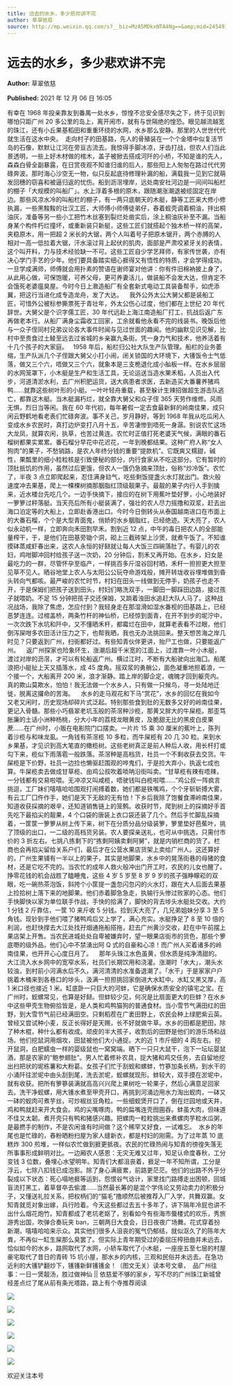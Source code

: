 ```yaml
---
title: 远去的水乡，多少悲欢讲不完
author: 草翠依慈
source: http://mp.weixin.qq.com/s?__biz=MzA5MDkxNTA4Ng==&amp;mid=2454911771&amp;idx=1&amp;sn=0300a57ca4141a5b9160702f85e7518c&amp;chksm=87a2337ab0d5ba6c4654b188a115d2c280add047171044a01b5dc0375ea4c6db4d565961d85d#rd
---
```


# 远去的水乡，多少悲欢讲不完

**Author:** 草翠依慈

**Published:** 2021 年 12 月 06 日 16:05

有幸在 1968 年投亲靠友到番禺一处水乡，惊惶不忿安全感尽失之下，终于见识到哪怕只距广州 20 多公里的岛上，离开闹市，就有与世隔绝的惶恐。眼见越流越宽的珠江，还有小丘果基稻田和重重环绕的水网，水乡那么安静。那里的人世世代代就生活在这水中央。  走向村子的田基路，先人的骨殖装在一个个金塔中似复活节岛的石像，默默让江河在旁亘古流去。我惊得手脚冰凉，牙齿打战，但农人们当此景透明，一些上好木材做的棺木，盖子被掀去搭成河阡的小桥，不知是谁的先人，森森白骨全副暴露，在日赏夜观不知谁归谁的后人，那些阳上人匆匆在路过代代劳碌奔波。那时海心沙空无一物，似只反起底待修理补漏的船，满载我一见到它就萌发回穗的窃喜和被逼归返的忧伤。船到沥滘埋岸，远处南安社河边是一间间叫船栏的棚子「大规模的叫船厂」。水上浮着多根的原木，跟随潮涨潮退被缆固定在岸边。那些风凉水冷的叫船栏的棚子，有一两只底朝天的木艇，静等工匠来大修小修执漏，一些黑黢黢的壮汉工匠，大师傅小师傅徒弟仔，舂着蚬壳调着桐油，拌出桐油灰，准备等另一些小工把竹木丝塞到裂烂处凿实后，涂上桐油灰补至不漏。当船身某个构件朽烂撞坏，或重新装只新艇，这些工匠们就搭起个独木桥一样的高架，夹稳原木，用一把超 2 米长的大锯，两个人叫着号子把原木锯开，两个赤膊的人相对一高一低拉着大锯，汗水滚过背上起伏的肌肉，面部是严肃咬紧牙关的表情，这个叫开料，力与技术经验缺一不可。这些工匠自少学艺拜师，有家传世袭，亦有决心学门手艺的少年。他们要具备踏实细心捱得又有悟性的特质，才会学得成功。一旦学成满师，师傅就会用扑素的赞语在谢师宴对他讲：你有件旧棉衲披上身了，从此用心做，可保饱暖，可养父母，更可养妻活儿，做装船不会发大达，但肯定不会饿死老婆瘟臭屋。今时今日上漖造船厂有全套新式电动工具装备帮手，如虎添翼，把这行当进化成专造龙舟，发了大达。    我外公外太公大舅父都是装船工匠，可惜外公被标参撕票死于青壮年，外太公伤心过度，他们都在上世纪 20 年代辞世。大舅父是个识字儒工匠，30 年代远赴上海江南造船厂打工，抗战后返广东再做老本行。从船厂满身尘霜收工回家，工余就看他永看不完的线装书。晚饭后他与一众子侄同村兄弟议论各大事件时闻与见过世面的趣闻。他的幽默见识见解，比村中至贵食过土鲮至远去过省城的乡亲赢九条街。凭一身力气和技术，他养活着有十几个孩子的大家庭。   1958 年后，船栏归公社大队生产队管理。船栏的业务萎缩，生产队派几个子侄跟大舅父小打小闹，闭关锁国的大环境下，大镬饭令士气低落，做又三个六，唔做又三个六，就象本是三支桅退化成小舢板一样。在水乡层层的水网笼罩下，小木艇是生产和生活工具，无论运送当造水果禾稻，人员出入代步，河道清淤水利，去广州积肥运货，送大病患者求医，去新造买大番薯养猪鸡鸭……就靠这些树叶形的小艇。一叶叶轻舟重载，甚至躲计生辣招做超生游击队逃亡，都靠这木艇。当木艇漏朽烂，就全靠大舅父和众子侄 365 天劳作维修。风雨无惧，烈日当等闲。我在 60 年代初，每年暑假一定去食最新鲜的岭南佳果，成只闲云野鹤地看老表们忙碌奔波。事不关己，岁月静好。等到 1968 年我从吃瓜闲人变成水乡农民时，真打边炉变打八月十五，辛苦凄惨到唔死一身潺。别说农忙这场大龙凤，就算农闲，执草，也苦过黄连。农忙时正值打死老婆天气候，满眼的番石榴树都果实累累。番石榴分早花中花迟花，一年到晚都结果。这种广府人称“女人狗肉”的果子，不愁销路，是农人年终分钱的重要“提款机”。它既爽又糯甜，碱性，果瓢里的细小粒粒核是引致便秘的部分，内行食家从不吃这部分。它有暂时的顶肚扺饥的作用，虽然过后更饿，但农人一饿仍急摘来顶肚，俗称“炒冷饭”。农忙了，半夜 3 点立即爬起来，忍住满身攰气，吃些剩饭提盏火水灯就出门。救火般速度冲去果基，爬上一棵棵树摘那胭脂红顶级靓果子。最靓的果子内行人手到擒来，近水楼台先吃几个。一边手快摘下，接应的在树下用蕉叶垫好箩，小心地装好一箩箩过秤落艇。当天亮后所有小艇装满了，强壮的农人尽力摇撸和双浆，赶去出海口泊定等的大船上，立即赴香港出口。今时今日倒转头从泰国越南进口在市面上的大番石榴，个个是大型青面鬼，俏娇的水乡胭脂红，已经绝迹。天大亮了，农人似永动机一样，立即奔向禾田割早禾。割到近 12 点，中午的毒日把农人的全部能量榨干，于，是他们在田基旁锄个洞，砌上三截砖架上沙煲，就煮午饭了。不知谁摸砵蒸咸虾春出来，这农人永恒的好餸就让每人大饭三四碗落肚了。有婴儿的农妇，鸡咁脚冲回村给孩子送一次奶，20 分钟后，割禾又再开始。在水乡，妇女是最吃力的一群，尽管怀孕至临产，一样挑百多斤湿谷回村晒，禾秆一担担更大担至见草不见人。晒谷地堂上农人与太阳公公玩夺命游戏般，摊开转垅收谷埋堆做到昏头转向气都咳。最严峻的农忙时节，村妇在田头一线做到无停手，奶孩子也走不开，于是保姆们把孩子送到田头，村妇们略洗双手，一脚田一脚踩田边路，接过孩子就喂奶。不足 15 分钟把孩子交还保姆，又䠀着浊田水追赶大队人马了。这种战况战场，我除了焦虑，怎应付到？我轻身走在那湿滑如湿水番枧的田基路上，已经恶梦连连。过棺盖桥，两条竹杆的神仙桥，已经惊到面青，在开不到步的坭泞中，一次次跌下水坑和阡中，又不懂晒禾杆，都霉烂在田中，就算老表看不过眼，他们倒泻屎咁多农田活计压力之下，也帮我晒，我也无办法挑回来。整天想苦海之岸几时见？只要返到广州，扫街都好过。有些知青伙伴更讲，抬尸工也做，只要能返广州。    返广州探家也险象环生，涨潮后超千米宽的江面上，过渡靠一叶小木艇，渡过对岸的沥滘，才可以有轮船返广州。横过江时，不断有大船驶向出海囗。船尾浪把小艇扯上天又插落水，成 45 度角。摇双浆的勇艄公，面色凝重地担着浪，一个接一个，大船离开 200 米，浪才渐静。踏上岸的脚企定，魂魄才回到躯壳内。真的欺山莫欺水，怕怕！我无法做一个水乡人，只有做一只候鸟，寻一处陆地迁徙，脱离这攞命的苦海。    水乡的走马观花和下马“赏花”，水乡的回忆在我如今又老又闲时，历史现场却碎片式泛起。特别那些食到肚的无数多又好的岭南佳果，更记入骨髓。那些小巧翡翠老坑玉般的茶滘种沙榄，那黄又胖大的牛屎榄。那歪笃胀廉的土话小洲种杨桃，分大小年的荔枝龙眼黄皮，及脆甜无比的黑皮白皮果蔗……在广州时，小贩在电影院门口摆卖。一片片 15 乘 30 厘米的蕉叶上，陈列着沙榄与和味龙虱。一角钱有茶滘榄 10 多粒，而牛屎榄有 20 几 30 粒。来到水乡果基，才见识到高大笔直的橄榄树。这些老树真正是前人种后人收，用长杆打或勾下来，榄似下雨落雹一般跌落。茶滘种是高档货，社员一个不剩收获去交货。牛屎榄是下价野，社员一边捡也懒驱赶围观的哗鬼们，于是捡大弃小，执返七成也算。牛屎榄卖去做成甘草榄、由鸡公叔吹着唢呐沿街叫卖。“甘草榄有辣有唔辣，一分钱都有交易啦喂。无冲凉又叫咸榄，唔驶钱叫白榄啦喂……”鸡公叔一阵疯言挑逗，工厂妹们嘻嘻哈哈围观打闹搏着数，她们都是铁嘴鸡，个个牙斩斩搏大雾，有云工厂囗仵作手，她们是天下无敌的无有怕！下乡后我除了饱餐食滞岭南佳果，知道收获採摘的艰辛，还知道销售链上的笼鹩。收获时节，爬到树上的採摘好手首先吃下最掐尖的靓果，4 个口袋的唐装上衣口袋还装了几个。然后手忙脚乱採摘着，一筐筐一箩箩从树上传下来，树下在分质分品分级装箩，箩里垫好芭蕉叶，挑了顶级的出口，一二级的高档货另装。农人要探亲送礼，也可从中挑选，只需付市价的 3 折左右。七挑八拣剩下的“拣剩阿姨卖剩阿舅”，就是内销栏商的货了。栏商也会再掐尖留给关系户们，最后才在公营水果店货架上卖给广州人。这还算好的，广州生果铺有一半以上的果子，其实是地脚果，水乡中的晃荡街巷的母猪的食材，还是它吃不完的。当农忙的成年人救火般冲出门开工时，农民的儿女也醒了。挣零花钱的机会战胜了瞌睡鬼，这些 4 岁 5 岁至 8 岁 9 岁的孩子强睁矇崧的双眼，吃一碗热茶泡饭，斜挎个小筐提一盏忽闪忽闪的火水灯，跟在大人后面去果基上捡拾树上落下来的地脚果。他们赤着脚急急走，执输行头惨过败家的心态。他们手快脚快以家为单位联手作战，手快的拾满了，脚快的背去埗头水艇处交收。大约 1 分钱 2 斤靠估，一筐 10 来斤收 5 分钱。捡到天大亮了，几兄弟姐妹分享 3 至 5 角钱。现钞到手他们喂了猪鸭鸡后又上学了，满心充实。水艇挣足了 8 至 10 倍的利润，也赶快撑去大江处找孖烟通拖船搭拖，赶去广州黄沙交收，赶在中午前摆上果店架上开售。当农民进城处处自卑被嫌弃时，望一眼果店街市的货色，那些个箩底嘢的级外品，他们心中不禁湧出阿 Q 式的自豪和心凉！而广州人买着诸多的岭南佳果，也开开心心度日月了。    那年头珠江水色虽黄，但水质是纯净清甜的。大江流入水乡网中的宽窄水系，社员们长期饮用和浇灌。涨潮时「水大」，潮头水较浊，到村前小河满水后不久，满河清清的水准备退潮了。「水干」于是家家户户挑着木桶来到各巷口的埗头，汲满一担担挑回家倒进大水缸中。水缸又黑又厚，高 1 米口径也接近 1 米。缸底卧一只巨大的河蚌，它是确保水质安全的镇宅之宝。在广州时，蚬螺常见，也算是好餸。但蚌较少见，何况是比扇面更大的巨蚌？在水乡中这些甲壳生物俯拾皆是，是人类和鸡鸭猫狗的普通食材。当小雪节气满田红的田野，到大雪节气前已经满田空。只剩稻茬在广袤田野上，农民会种上绿肥紫云英。曾经又尝试种小麦，反正长得好是天赐，长不好就做牛草。水乡的田都是肥田，除了种木棍，种什么都有收成。顽皮的半大孩子，收割后的田野是他们的游乐场和战场。他们挖鼠洞用烟攻，田鼠被他们大小通捉。大的近 1 市斤细的 4 両左右。挖开鼠洞，白肥蠕虫一样的婴级鼠也一窝窝端。晒下一只只大鼠干，泡下一坛坛婴鼠酒，那是农家的“鲍参翅肚”。男人忙着修补农具，捉大猪和鸡交任务，去自留地挖出扫把状的坭栋薯和大粉葛。女孩子们忙于刮蚬和螺蚌，竹篸加条长柄，到水干的小涌阡往淤坭中由头刮到尾，洗去淤坭，蚬螺就现形。蚌较大，双手摸在淤坭中，就有收获。把所有箩篸装满就高高兴兴爬上果树吃一轮果子，然后心满意足回家去。洗干净蚬螺，用大镬水煮至甲壳开口，再挑到河涌边用水力淘出蚬肉，一砵又一砵的蚬肉可煮芋丝，可炒椒丝豆角粒。一些细蚬煲开口了，倒在烂园地或天井，鸡和鸭就赶来开大食会。鸡的尖嘴啄肉，鸭的扁嘴连壳囫圇吞。蚌虽大肉，但味道不佳又太韌。煮开壳只有鸭和猪感兴趣。把螺肉一粒粒挑出来煮螺肉芋粒水瓜粥，是最撚手的制作，不是农闲谁有时间做？这个稀罕又好食，一试难忘。  水乡的年尾也是忙碌的，舂粉晒粉扫屋为家人缝新衣，都是村妇的刚需。为了过年蒸 10 底糕炸 300 煎堆，一样似农忙做到捱更抵夜。农民的忙碌热闹与知青的徬徨失落无所事事形成鲜明对比。一边厢农人感恩：无灾无难又过年，知足认命度春秋，工分变钱 3 位数，叠埋心水望明年。知青们大都沮丧着，捱足一年不知所谓，工分是浮云，七除八扣钱已成泡影。除了身心满疲累，前路更茫茫。他们的出路不外乎分裂成以下状态：死心塌地捱等运到，怨恨谷气谂计，家里找门路搏走出困顿，回城盲流打黑工，着草督卒去偷渡……当然最长筹的是混个学伟论又劳动卖力的积极分子，又懂送礼拉关系，把权柄们的“猫毛”撸顺然后被推荐入厂入学，共舞双赢。女知青就觅对象出嫁，兵行险着。今天这些都过去五十多年了，讲下隔年冷屁也讲不出什么烟花炮竹。知青都成了老坑老妪了，别看如今有些海市蜃楼式的欢乐，秀旅游秀出国，吹弹合奏玩夹 ban，三朝两日大食会，日日夜夜广场舞。花式穿着扮新潮，嘻嘻哈哈来示众。其实他们很多人沮丧的冤气仍郁结，就似沤久了的陈年大粪，不再似一缸生屎那么臭罢了。但实际上青年期受过的委屈压榨扭曲并未远去，恰似如今的水乡，路网取代了水网，小轿车取代了小木艇，一座座五至七层的村屋豪宅取代了昔日的青砖 15 坑小屋，那水乡的内核，三观和民俗并未远去。在急功近利的大镬铲翻炒下，镬镬新鲜镬镬金！（图文无关）读本号文章，  品广州往事：一日一煲靓汤，胜过做神仙 || 依慈爱不够的家乡，写不尽的广州珠江新城曾经差点烂了尾从前有条光塔路，路上有个寺推荐阅读

![](https://mmbiz.qpic.cn/mmbiz_jpg/PJWG74pLsMZVNtGI7FicOOIcNm8obVVA7ryLHDzMxKIZyps2Am2bb40tncJvXnexiam6zZ0xhSfnUicIIRWRTibYew/640)

![](https://mmbiz.qpic.cn/mmbiz_jpg/PJWG74pLsMZVNtGI7FicOOIcNm8obVVA7cPCpR8ONHIyF0D5c8hqVPZEcKf3oz5lCvxxeCL5XAT3ictibmOyDjB5Q/640)

![](https://mmbiz.qpic.cn/mmbiz_jpg/PJWG74pLsMZVNtGI7FicOOIcNm8obVVA7E2y87eyCuoOsq3g7GSS1DEJT1bwficc1qpXMDObibnKOXNU0sQTZB4hg/640)

![](https://mmbiz.qpic.cn/mmbiz_jpg/PJWG74pLsMZVNtGI7FicOOIcNm8obVVA7WKVsyfAzgKic3oMglyib6zGGGo1AAJnD4xRkfEh4lf9xOfaXQFfAphjQ/640)

![](https://mmbiz.qpic.cn/mmbiz_jpg/PJWG74pLsMZVNtGI7FicOOIcNm8obVVA7Dduaxl8obpUibsRgg66A4chdcsLFUttzWEzjvo2alNKHAIshd9o9SpQ/640)

![](https://mmbiz.qpic.cn/mmbiz_jpg/PJWG74pLsMZVNtGI7FicOOIcNm8obVVA7bGgzIERMVHAUNE1fNWknX57sGA1JfiaqbMDBWGEgLiabECdwjyvtDAug/640?wx_fmt=jpeg)

欢迎关注本号
